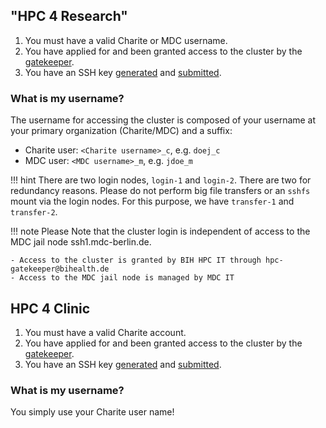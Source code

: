 ## "HPC 4 Research"

1. You must have a valid Charite or MDC username.
2. You have applied for and been granted access to the cluster by the [gatekeeper](mailto:hpc-gatekeeper@bihealth.de).
3. You have an SSH key [generated](../generate-key/linux.md) and [submitted](../submit-key/charite.md).

### What is my username?

The username for accessing the cluster is composed of your username at your primary organization (Charite/MDC) and a suffix:

- Charite user: `<Charite username>_c`, e.g. `doej_c`
- MDC user: `<MDC username>_m`, e.g. `jdoe_m`

!!! hint
    There are two login nodes, `login-1` and `login-2`. There are two for
    redundancy reasons. Please do not perform big file transfers or an `sshfs`
    mount via the login nodes. For this purpose, we have `transfer-1` and
    `transfer-2`.

!!! note
    Please Note that the cluster login is independent of access to the MDC jail node ssh1.mdc-berlin.de.

    - Access to the cluster is granted by BIH HPC IT through hpc-gatekeeper@bihealth.de
    - Access to the MDC jail node is managed by MDC IT

## HPC 4 Clinic

1. You must have a valid Charite account.
2. You have applied for and been granted access to the cluster by the [gatekeeper](mailto:hpc-gatekeeper@bihealth.de).
3. You have an SSH key [generated](../generate-key/linux.md) and [submitted](../submit-key/charite.md).

### What is my username?

You simply use your Charite user name!
